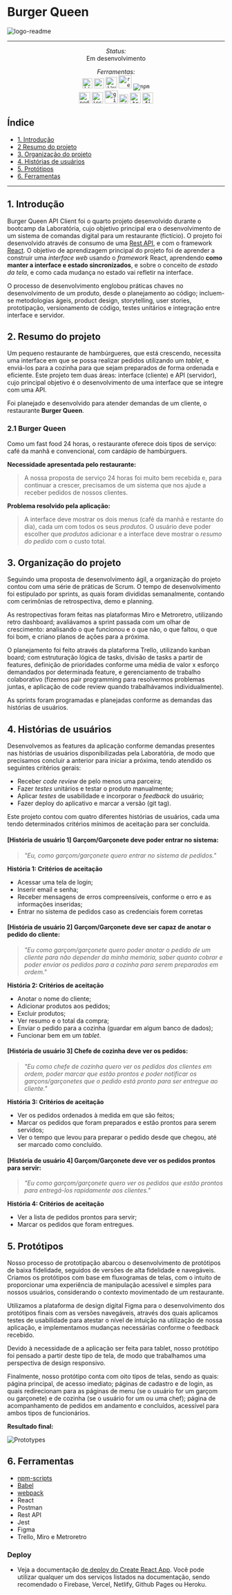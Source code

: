 # Burger Queen

![logo-readme](./src/Assets/readme/logo-readme.gif)

***
<em><p align="center">Status:</em><br> Em desenvolvimento</p>
<p align="center"><em>Ferramentas:</em><br> 
<code><img alt="html5" height="23" src="https://camo.githubusercontent.com/0c3a16a22ae058cfe38a06dc9ea16404cf006409262f547c9ccfa3ec8b30f71e/68747470733a2f2f696d672e736869656c64732e696f2f62616467652f2d48544d4c352d4533344632363f7374796c653d666c61742d737175617265266c6f676f3d68746d6c35266c6f676f436f6c6f723d7768697465"></code>
<code><img alt="css3" height="23" src="https://camo.githubusercontent.com/2435c2a64789b8a71c701a1a593b4a6e6869789bfb0626e515dc2a6b6dffa6c5/68747470733a2f2f696d672e736869656c64732e696f2f62616467652f2d435353332d3135373242363f7374796c653d666c61742d737175617265266c6f676f3d63737333"></code>
<code><img alt="javascript" height="26" src="https://raw.githubusercontent.com/github/explore/80688e429a7d4ef2fca1e82350fe8e3517d3494d/topics/javascript/javascript.png"></code>
<code><img alt="react" height="30" src="https://raw.githubusercontent.com/github/explore/80688e429a7d4ef2fca1e82350fe8e3517d3494d/topics/react/react.png"></code>
<code><img alt="npm" src="https://img.shields.io/badge/-NPM-CB3837?style=flat-square&logo=npm&logoColor=white"></code>
  <br>
<code><img alt="nodejs" height="26" src="https://raw.githubusercontent.com/github/explore/80688e429a7d4ef2fca1e82350fe8e3517d3494d/topics/nodejs/nodejs.png"></code>
<code><img alt="jest" height="26" src="https://seeklogo.com/images/J/jest-logo-F9901EBBF7-seeklogo.com.png"></code>
<code><img alt="git" height="30" src="https://raw.githubusercontent.com/github/explore/80688e429a7d4ef2fca1e82350fe8e3517d3494d/topics/git/git.png"></code>
<code><img alt="github" height="21" src="https://camo.githubusercontent.com/85dc47a56a4e73ae7b6e64b3b4416785497e74219ae179ae8faaaca10d5a78d9/68747470733a2f2f696d672e736869656c64732e696f2f62616467652f2d4769744875622d3138313731373f7374796c653d666c61742d737175617265266c6f676f3d676974687562"></code>
<code><img alt="trello" height="25" src="https://cdn.worldvectorlogo.com/logos/trello.svg"></code>
<code><img alt="figma" height="25" src="https://upload.wikimedia.org/wikipedia/commons/3/33/Figma-logo.svg"></code></p>


## Índice

* [1. Introdução](#1-introdução)
* [2 Resumo do projeto](#2-resumo-do-projeto)
* [3. Organização do projeto](#3-organização-do-projeto)
* [4. Histórias de usuários](#4-histórias-de-usuários)
* [5. Protótipos](#5-protótipos)
* [6. Ferramentas](#6-ferramentas)

***

## 1. Introdução
Burger Queen API Client foi o quarto projeto desenvolvido durante o bootcamp da Laboratória, cujo objetivo principal era o desenvolvimento de um sistema de comandas digital para um restaurante (fictício).
O projeto foi desenvolvido através de consumo de uma [Rest API](https://lab-api-bq.onrender.com/api-docs/), e com o framework [React](https://reactjs.org/). 
O objetivo de aprendizagem principal do projeto foi de aprender a construir uma _interface web_ usando o
_framework_ React, aprendendo **como manter a interface e estado sincronizados**, e sobre o conceito de _estado da tela_, e como cada mudança no estado vai refletir na interface.

O processo de desenvolvimento englobou práticas chaves no desenvolvimento de um produto, desde o planejamento ao código; incluem-se metodologias ágeis, product design, storytelling, user stories, prototipação, versionamento de código, testes unitários e integração entre interface e servidor.  


## 2. Resumo do projeto
Um pequeno restaurante de hambúrgueres, que está crescendo, necessita uma
interface em que se possa realizar pedidos utilizando um _tablet_, e enviá-los
para a cozinha para que sejam preparados de forma ordenada e eficiente. Este projeto tem duas áreas: interface (cliente) e API (servidor), cujo principal objetivo é o desenvolvimento de uma interface que se integre com uma API.

Foi planejado e desenvolvido para atender demandas de um cliente, o restaurante **Burger Queen**. 

### 2.1 Burger Queen
Como um fast food 24 horas, o restaurante oferece dois tipos de serviço: café da manhã e convencional, com cardápio de hambúrguers. 

**Necessidade apresentada pelo restaurante:** 
>A nossa proposta de serviço 24 horas foi muito bem recebida e, para continuar a
>crescer, precisamos de um sistema que nos ajude a receber pedidos de nossos
>clientes.

**Problema resolvido pela aplicação:**
>A interface deve mostrar os dois menus (café da manhã e restante do dia), cada
>um com todos os seus _produtos_. O usuário deve poder escolher que _produtos_
>adicionar e a interface deve mostrar o _resumo do pedido_ com o custo total.


## 3. Organização do projeto
Seguindo uma proposta de desenvolvimento ágil, a organização do projeto contou com uma série de práticas de Scrum. 
O tempo de desenvolvimento foi estipulado por sprints, as quais foram divididas semanalmente, contando com cerimônias de retrospectiva, demo e planning. 

As restropectivas foram feitas nas plataformas Miro e Metroretro, utilizando retro dashboard; avaliávamos a sprint passada com um olhar de crescimento: analisando o que funcionou e o que não, o que faltou, o que foi bom, e criano planos de ações para a próxima. 

O planejamento foi feito através da plataforma Trello, utilizando kanban board; com estruturação lógica de tasks, divisão de tasks a partir de features, definição de prioridades conforme uma média de valor x esforço demandados por determinada feature, e gerenciamento de trabalho colaborativo (fizemos pair programming para resolvermos problemas juntas, e aplicação de code review quando trabalhávamos individualmente).

As sprints foram programadas e planejadas conforme as demandas das histórias de usuários.


## 4. Histórias de usuários
Desenvolvemos as features da aplicação conforme demandas presentes nas histórias de usuários disponibilizadas pela Laboratória, de modo que precisamos concluir a anterior para iniciar a próxima, tendo atendido os seguintes critérios gerais:

* Receber _code review_ de pelo menos uma parceira;
* Fazer _testes_ unitários e testar o produto manualmente;
* Aplicar _testes_ de usabilidade e incorporar o _feedback_ do usuário;
* Fazer deploy do aplicativo e marcar a versão (git tag).

Este projeto contou com quatro diferentes histórias de usuários, cada uma tendo determinados critérios mínimos de aceitação para ser concluída.

#### [História de usuário 1] Garçom/Garçonete deve poder entrar no sistema:

>*"Eu, como garçom/garçonete quero entrar no sistema de pedidos."*

**História 1: Critérios de aceitação**

* Acessar uma tela de login;
* Inserir email e senha;
* Receber mensagens de erros compreensíveis, conforme o erro e as informações inseridas;
* Entrar no sistema de pedidos caso as credenciais forem corretas

#### [História de usuário 2] Garçom/Garçonete deve ser capaz de anotar o pedido do cliente:

>*"Eu como garçom/garçonete quero poder anotar o pedido de um cliente para não*
>*depender da minha memória, saber quanto cobrar e poder enviar os pedidos para a*
>*cozinha para serem preparados em ordem."*

**História 2: Critérios de aceitação**

* Anotar o nome do cliente;
* Adicionar produtos aos pedidos;
* Excluir produtos;
* Ver resumo e o total da compra;
* Enviar o pedido para a cozinha (guardar em algum banco de dados);
* Funcionar bem em um _tablet_.

#### [História de usuário 3] Chefe de cozinha deve ver os pedidos:

>*"Eu como chefe de cozinha quero ver os pedidos dos clientes em ordem, poder*
>*marcar que estão prontos e poder notificar os garçons/garçonetes que o pedido*
>*está pronto para ser entregue ao cliente."*

**História 3: Critérios de aceitação**

* Ver os pedidos ordenados à medida em que são feitos;
* Marcar os pedidos que foram preparados e estão prontos para serem servidos;
* Ver o tempo que levou para preparar o pedido desde que chegou, até ser marcado como concluído.

#### [História de usuário 4] Garçom/Garçonete deve ver os pedidos prontos para servir:

>*"Eu como garçom/garçonete quero ver os pedidos que estão prontos para entregá-los*
>*rapidamente aos clientes."*

**História 4: Critérios de aceitação**

* Ver a lista de pedidos prontos para servir;
* Marcar os pedidos que foram entregues.


## 5. Protótipos
Nosso processo de prototipação abarcou o desenvolvimento de protótipos de baixa fidelidade, seguidos de versões de alta fidelidade e navegáveis. Criamos os protótipos com base em fluxogramas de telas, com o intuito de proporcionar uma experiência de manipulação acessível e simples para nossos usuários, considerando o contexto movimentado de um restaurante. 

Utilizamos a plataforma de design digital Figma para o desenvolvimento dos protótipos finais com as versões navegáveis, através dos quais aplicamos testes de usabilidade para atestar o nível de intuição na utilização de nossa aplicação, e implementamos mudanças necessárias conforme o feedback recebido.

Devido à necessidade de a aplicação ser feita para tablet, nosso protótipo foi pensado a partir deste tipo de tela, de modo que trabalhamos uma perspectiva de design responsivo. 

Finalmente, nosso protótipo conta com oito tipos de telas, sendo as quais: página principal, de acesso imediato; páginas de cadastro e de login, as quais redirecionam para as páginas de menu (se o usuário for um garçom ou garçonete) e de cozinha (se o usuário for um ou uma chef); página de acompanhamento de pedidos em andamento e concluídos, acessível para ambos tipos de funcionários. 

**Resultado final:**

![Prototypes](./src/Assets/readme/prototypes.png)


## 6. Ferramentas
* [npm-scripts](https://docs.npmjs.com/misc/scripts)
* [Babel](https://babeljs.io/)
* [webpack](https://webpack.js.org/)
* React
* Postman
* Rest API
* Jest
* Figma
* Trello, Miro e Metroretro

### Deploy

* Veja a documentação [de deploy do Create React App](https://create-react-app.dev/docs/deployment).
Você pode utilizar qualquer um dos serviços listados na documentação,
sendo recomendado o Firebase, Vercel, Netlify, Github Pages ou Heroku.
